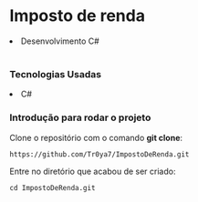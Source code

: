 # Imposto de renda
<li>Desenvolvimento C#</li><br>

### Tecnologias Usadas
<li>C#</li>

### Introdução para rodar o projeto
Clone o repositório com o comando **git clone**:
```
https://github.com/Tr0ya7/ImpostoDeRenda.git
```
Entre no diretório que acabou de ser criado:
```
cd ImpostoDeRenda.git
```
